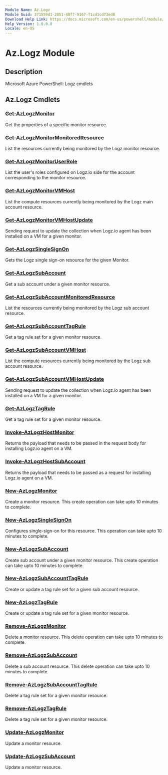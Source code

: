 ```yaml
---
Module Name: Az.Logz
Module Guid: 371559d1-2851-48f7-9167-f1cd1cd73ed8
Download Help Link: https://docs.microsoft.com/en-us/powershell/module/az.logz
Help Version: 1.0.0.0
Locale: en-US
---
```


# Az.Logz Module
## Description
Microsoft Azure PowerShell: Logz cmdlets

## Az.Logz Cmdlets
### [Get-AzLogzMonitor](Get-AzLogzMonitor.md)
Get the properties of a specific monitor resource.

### [Get-AzLogzMonitorMonitoredResource](Get-AzLogzMonitorMonitoredResource.md)
List the resources currently being monitored by the Logz monitor resource.

### [Get-AzLogzMonitorUserRole](Get-AzLogzMonitorUserRole.md)
List the user's roles configured on Logz.io side for the account corresponding to the monitor resource.

### [Get-AzLogzMonitorVMHost](Get-AzLogzMonitorVMHost.md)
List the compute resources currently being monitored by the Logz main account resource.

### [Get-AzLogzMonitorVMHostUpdate](Get-AzLogzMonitorVMHostUpdate.md)
Sending request to update the collection when Logz.io agent has been installed on a VM for a given monitor.

### [Get-AzLogzSingleSignOn](Get-AzLogzSingleSignOn.md)
Gets the Logz single sign-on resource for the given Monitor.

### [Get-AzLogzSubAccount](Get-AzLogzSubAccount.md)
Get a sub account under a given monitor resource.

### [Get-AzLogzSubAccountMonitoredResource](Get-AzLogzSubAccountMonitoredResource.md)
List the resources currently being monitored by the Logz sub account resource.

### [Get-AzLogzSubAccountTagRule](Get-AzLogzSubAccountTagRule.md)
Get a tag rule set for a given monitor resource.

### [Get-AzLogzSubAccountVMHost](Get-AzLogzSubAccountVMHost.md)
List the compute resources currently being monitored by the Logz sub account resource.

### [Get-AzLogzSubAccountVMHostUpdate](Get-AzLogzSubAccountVMHostUpdate.md)
Sending request to update the collection when Logz.io agent has been installed on a VM for a given monitor.

### [Get-AzLogzTagRule](Get-AzLogzTagRule.md)
Get a tag rule set for a given monitor resource.

### [Invoke-AzLogzHostMonitor](Invoke-AzLogzHostMonitor.md)
Returns the payload that needs to be passed in the request body for installing Logz.io agent on a VM.

### [Invoke-AzLogzHostSubAccount](Invoke-AzLogzHostSubAccount.md)
Returns the payload that needs to be passed as a request for installing Logz.io agent on a VM.

### [New-AzLogzMonitor](New-AzLogzMonitor.md)
Create a monitor resource.
This create operation can take upto 10 minutes to complete.

### [New-AzLogzSingleSignOn](New-AzLogzSingleSignOn.md)
Configures single-sign-on for this resource.
This operation can take upto 10 minutes to complete.

### [New-AzLogzSubAccount](New-AzLogzSubAccount.md)
Create sub account under a given monitor resource.
This create operation can take upto 10 minutes to complete.

### [New-AzLogzSubAccountTagRule](New-AzLogzSubAccountTagRule.md)
Create or update a tag rule set for a given sub account resource.

### [New-AzLogzTagRule](New-AzLogzTagRule.md)
Create or update a tag rule set for a given monitor resource.

### [Remove-AzLogzMonitor](Remove-AzLogzMonitor.md)
Delete a monitor resource.
This delete operation can take upto 10 minutes to complete.

### [Remove-AzLogzSubAccount](Remove-AzLogzSubAccount.md)
Delete a sub account resource.
This delete operation can take upto 10 minutes to complete.

### [Remove-AzLogzSubAccountTagRule](Remove-AzLogzSubAccountTagRule.md)
Delete a tag rule set for a given monitor resource.

### [Remove-AzLogzTagRule](Remove-AzLogzTagRule.md)
Delete a tag rule set for a given monitor resource.

### [Update-AzLogzMonitor](Update-AzLogzMonitor.md)
Update a monitor resource.

### [Update-AzLogzSubAccount](Update-AzLogzSubAccount.md)
Update a monitor resource.

